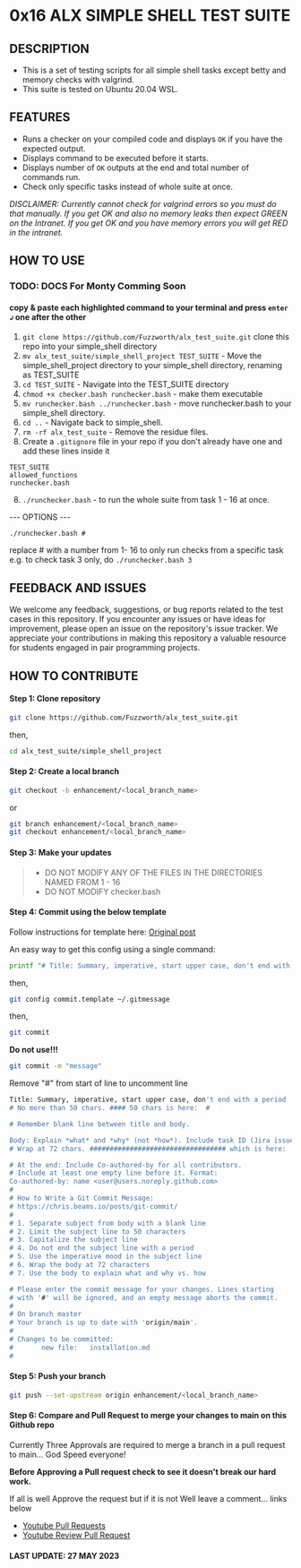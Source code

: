 # 0x16 ALX SIMPLE SHELL TEST SUITE

## DESCRIPTION

- This is a set of testing scripts for all simple shell tasks except betty and memory checks with valgrind.
- This suite is tested on Ubuntu 20.04 WSL.

## FEATURES

- Runs a checker on your compiled code and displays `OK` if you have the expected output.
- Displays command to be executed before it starts.
- Displays number of `OK` outputs at the end and total number of commands run.
- Check only specific tasks instead of whole suite at once.

*DISCLAIMER: Currently cannot check for valgrind errors so you must do that manually. If you get OK and also no memory leaks then expect GREEN on the Intranet. If you get OK and you have memory errors you will get RED in the intranet.*

## HOW TO USE

### TODO: DOCS For Monty Comming Soon

#### copy & paste each highlighted command to your terminal and press `enter ↲` one after the other

1. `git clone https://github.com/Fuzzworth/alx_test_suite.git` clone this repo into your simple_shell directory
2. `mv alx_test_suite/simple_shell_project TEST_SUITE` - Move the simple_shell_project directory to your simple_shell directory, renaming as TEST_SUITE
3. `cd TEST_SUITE` - Navigate into the TEST_SUITE directory
4. `chmod +x checker.bash runchecker.bash` - make them executable
5. `mv runchecker.bash ../runchecker.bash` - move runchecker.bash to your simple_shell directory.
6. `cd ..` - Navigate back to simple_shell.
7. `rm -rf alx_test_suite` - Remove the residue files.
8. Create a `.gitignore` file in your repo if you don't already have one and add these lines inside it

```gitignore
TEST_SUITE
allowed_functions
runchecker.bash
```

8. `./runchecker.bash` - to run the whole suite from task 1 - 16 at once.

--- OPTIONS ---

`./runchecker.bash #`

replace # with a number from 1- 16 to only run checks from a specific task e.g. to check task 3 only, do `./runchecker.bash 3`

## FEEDBACK AND ISSUES

We welcome any feedback, suggestions, or bug reports related to the test cases in this repository. If you encounter any issues or have ideas for improvement, please open an issue on the repository's issue tracker. We appreciate your contributions in making this repository a valuable resource for students engaged in pair programming projects.

## HOW TO CONTRIBUTE

#### Step 1: Clone repository

```bash
git clone https://github.com/Fuzzworth/alx_test_suite.git
```

then,

```bash
cd alx_test_suite/simple_shell_project
```

#### Step 2: Create a local branch

```bash
git checkout -b enhancement/<local_branch_name>
```

or

```bash
git branch enhancement/<local_branch_name>
git checkout enhancement/<local_branch_name>
```

#### Step 3: Make your updates

> - DO NOT MODIFY ANY OF THE FILES IN THE DIRECTORIES NAMED FROM 1 - 16
> - DO NOT MODIFY checker.bash

#### Step 4: Commit using the below template

Follow instructions for template here: [Original post](https://gist.github.com/lisawolderiksen/a7b99d94c92c6671181611be1641c733)

An easy way to get this config using a single command:

```bash
printf "# Title: Summary, imperative, start upper case, don't end with a period\n# No more than 50 chars. #### 50 chars is here:  #\n\n# Remember blank line between title and body.\n\n# Body: Explain *what* and *why* (not *how*). Include task ID (Jira issue).\n# Wrap at 72 chars. ################################## which is here:  #\n\n\n# At the end: Include Co-authored-by for all contributors. \n# Include at least one empty line before it. Format: \n# Co-authored-by: name <user@users.noreply.github.com>\n#\n# How to Write a Git Commit Message:\n# https://chris.beams.io/posts/git-commit/\n#\n# 1. Separate subject from body with a blank line\n# 2. Limit the subject line to 50 characters\n# 3. Capitalize the subject line\n# 4. Do not end the subject line with a period\n# 5. Use the imperative mood in the subject line\n# 6. Wrap the body at 72 characters\n# 7. Use the body to explain what and why vs. how\n" > ~/.gitmessage && git config --global commit.template ~/.gitmessage
```

then,

```bash
git config commit.template ~/.gitmessage
```

then,

```bash
git commit
```

**Do not use!!!**

```bash
git commit -m "message"
```

Remove "#" from start of line to uncomment line

```bash
Title: Summary, imperative, start upper case, don't end with a period
# No more than 50 chars. #### 50 chars is here:  #

# Remember blank line between title and body.

Body: Explain *what* and *why* (not *how*). Include task ID (Jira issue).
# Wrap at 72 chars. ################################## which is here:  #

# At the end: Include Co-authored-by for all contributors. 
# Include at least one empty line before it. Format: 
Co-authored-by: name <user@users.noreply.github.com>
#
# How to Write a Git Commit Message:
# https://chris.beams.io/posts/git-commit/
#
# 1. Separate subject from body with a blank line
# 2. Limit the subject line to 50 characters
# 3. Capitalize the subject line
# 4. Do not end the subject line with a period
# 5. Use the imperative mood in the subject line
# 6. Wrap the body at 72 characters
# 7. Use the body to explain what and why vs. how

# Please enter the commit message for your changes. Lines starting
# with '#' will be ignored, and an empty message aborts the commit.
#
# On branch master
# Your branch is up to date with 'origin/main'.
#
# Changes to be committed:
#       new file:   installation.md
#
```

#### Step 5: Push your branch

```bash
git push --set-upstream origin enhancement/<local_branch_name>
```

#### Step 6: Compare and Pull Request to merge your changes to main on this Github repo

Currently Three Approvals are required to merge a branch in a pull request to main... God Speed everyone!

**Before Approving a Pull request check to see it doesn't break our hard work.**

If all is well Approve the request but if it is not Well leave a comment... links below

- [Youtube Pull Requests](https://www.youtube.com/watch?v=rgbCcBNZcdQ)
- [Youtube Review Pull Request](https://www.youtube.com/watch?v=lSnbOtw4izI)

#### LAST UPDATE: 27 MAY 2023
